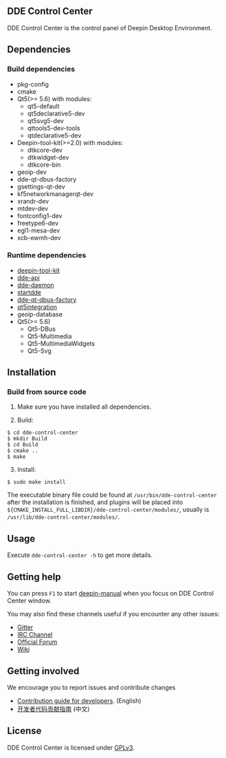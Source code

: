 ## DDE Control Center

DDE Control Center is the control panel of Deepin Desktop Environment.
## Dependencies

### Build dependencies
* pkg-config
* cmake
* Qt5(>= 5.6) with modules:
  - qt5-default
  - qt5declarative5-dev
  - qt5svg5-dev
  - qttools5-dev-tools
  - qtdeclarative5-dev
* Deepin-tool-kit(>=2.0) with modules:
  - dtkcore-dev
  - dtkwidget-dev
  - dtkcore-bin
* geoip-dev
* dde-qt-dbus-factory
* gsettings-qt-dev
* kf5networkmanagerqt-dev
* xrandr-dev
* mtdev-dev
* fontconfig1-dev
* freetype6-dev
* egl1-mesa-dev
* xcb-ewmh-dev

### Runtime dependencies

* [deepin-tool-kit](https://github.com/linuxdeepin/deepin-tool-kit)
* [dde-api](https://github.com/linuxdeepin/dde-api)
* [dde-daemon](https://github.com/linuxdeepin/dde-daemon)
* [startdde](https://github.com/linuxdeepin/startdde)
* [dde-qt-dbus-factory](https://github.com/linuxdeepin/dde-qt-dbus-factory)
* [qt5integration](https://github.com/linuxdeepin/qt5integration)
* geoip-database
* Qt5(>= 5.6)
  * Qt5-DBus
  * Qt5-Multimedia
  * Qt5-MultimediaWidgets
  * Qt5-Svg

## Installation

### Build from source code

1. Make sure you have installed all dependencies.

2. Build:
```
$ cd dde-control-center
$ mkdir Build
$ cd Build
$ cmake ..
$ make
```

3. Install:
```
$ sudo make install
```

The executable binary file could be found at `/usr/bin/dde-control-center` after the installation is finished, and plugins will be placed into `${CMAKE_INSTALL_FULL_LIBDIR}/dde-control-center/modules/`, usually is `/usr/lib/dde-control-center/modules/`.

## Usage

Execute `dde-control-center -h` to get more details.

## Getting help

You can press `F1` to start [deepin-manual](https://github.com/linuxdeepin/deepin-manual) when you focus on DDE Control Center window.

You may also find these channels useful if you encounter any other issues:

* [Gitter](https://gitter.im/orgs/linuxdeepin/rooms)
* [IRC Channel](https://webchat.freenode.net/?channels=deepin)
* [Official Forum](https://bbs.deepin.org/)
* [Wiki](https://wiki.deepin.org/)

## Getting involved

We encourage you to report issues and contribute changes

* [Contribution guide for developers](https://github.com/linuxdeepin/developer-center/wiki/Contribution-Guidelines-for-Developers-en). (English)
* [开发者代码贡献指南](https://github.com/linuxdeepin/developer-center/wiki/Contribution-Guidelines-for-Developers) (中文)

## License

DDE Control Center is licensed under [GPLv3](LICENSE).
